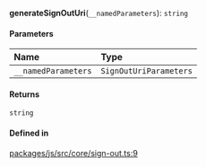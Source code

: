 **generateSignOutUri**(`__namedParameters`): `string`

#### Parameters

| Name                | Type                   |
| :------------------ | :--------------------- |
| `__namedParameters` | `SignOutUriParameters` |

#### Returns

`string`

#### Defined in

[packages/js/src/core/sign-out.ts:9](https://github.com/logto-io/js/blob/f0f78e6/packages/js/src/core/sign-out.ts#L9)
